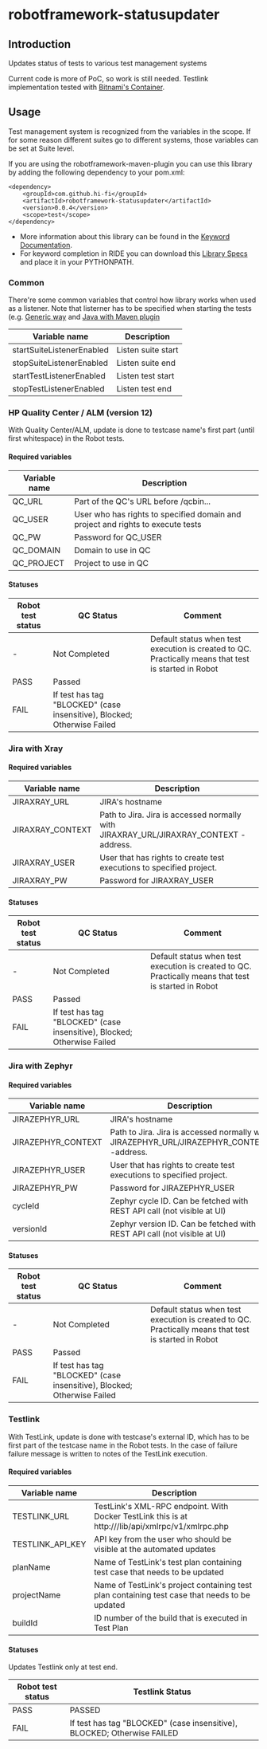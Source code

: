 # robotframework-statusupdater

## Introduction

Updates status of tests to various test management systems

Current code is more of PoC, so work is still needed. Testlink implementation tested with [Bitnami's Container](https://github.com/bitnami/bitnami-docker-testlink). 

## Usage
Test management system is recognized from the variables in the scope. If for some reason different suites go to different systems, those variables can be set at Suite level.

If you are using the robotframework-maven-plugin you can
use this library by adding the following dependency to 
your pom.xml:

    <dependency>
        <groupId>com.github.hi-fi</groupId>
        <artifactId>robotframework-statusupdater</artifactId>
        <version>0.0.4</version>
        <scope>test</scope>
    </dependency>

* More information about this library can be found in the
  [Keyword Documentation](https://repo1.maven.org/maven2/com/github/hi-fi/robotframework-statusupdater/0.0.4/robotframework-statusupdater-0.0.4.html).
* For keyword completion in RIDE you can download this
  [Library Specs](https://repo1.maven.org/maven2/com/github/hi-fi/robotframework-statusupdater/0.0.4/robotframework-statusupdater-0.0.4.xml)
  and place it in your PYTHONPATH.

### Common
There're some common variables that control how library works when used as a listener. Note that listerner has to be specified when starting the tests (e.g. [Generic way](http://robotframework.org/robotframework/latest/RobotFrameworkUserGuide.html#taking-listeners-into-use) and [Java with Maven plugin](http://robotframework.org/MavenPlugin/run-mojo.html#listener)
 
| Variable name | Description |
| ------------- | ----------- |
| startSuiteListenerEnabled | Listen suite start |
| stopSuiteListenerEnabled | Listen suite end |
| startTestListenerEnabled | Listen test start |
| stopTestListenerEnabled | Listen test end |

### HP Quality Center / ALM (version 12)
With Quality Center/ALM, update is done to testcase name's first part (until first whitespace) in the Robot tests.

#### Required variables

| Variable name | Description |
| ------------- | ----------- |
| QC_URL | Part of the QC's URL before /qcbin... |
| QC_USER | User who has rights to specified domain and project and rights to execute tests |
| QC\_PW | Password for QC\_USER |
| QC_DOMAIN | Domain to use in QC |
| QC_PROJECT | Project to use in QC |

#### Statuses

| Robot test status | QC Status | Comment |
| ------------- | ----------- | ----------- |
| - | Not Completed | Default status when test execution is created to QC. Practically means that test is started in Robot |
| PASS | Passed | |
| FAIL | If test has tag "BLOCKED" (case insensitive), Blocked; Otherwise Failed | |

### Jira with Xray

#### Required variables

| Variable name | Description |
| ------------- | ----------- |
| JIRAXRAY_URL | JIRA's hostname |
| JIRAXRAY\_CONTEXT | Path to Jira. Jira is accessed normally with JIRAXRAY\_URL/JIRAXRAY\_CONTEXT -address. |
| JIRAXRAY\_USER | User that has rights to create test executions to specified project. |
| JIRAXRAY\_PW | Password for JIRAXRAY\_USER |

#### Statuses

| Robot test status | QC Status | Comment |
| ------------- | ----------- | ----------- |
| - | Not Completed | Default status when test execution is created to QC. Practically means that test is started in Robot |
| PASS | Passed | |
| FAIL | If test has tag "BLOCKED" (case insensitive), Blocked; Otherwise Failed | |

### Jira with Zephyr

#### Required variables

| Variable name | Description |
| ------------- | ----------- |
| JIRAZEPHYR_URL | JIRA's hostname |
| JIRAZEPHYR\_CONTEXT | Path to Jira. Jira is accessed normally with JIRAZEPHYR\_URL/JIRAZEPHYR\_CONTEXT -address. |
| JIRAZEPHYR\_USER | User that has rights to create test executions to specified project. |
| JIRAZEPHYR\_PW | Password for JIRAZEPHYR\_USER |
| cycleId | Zephyr cycle ID. Can be fetched with REST API call (not visible at UI)  |
| versionId | Zephyr version ID. Can be fetched with REST API call (not visible at UI)  |

#### Statuses

| Robot test status | QC Status | Comment |
| ------------- | ----------- | ----------- |
| - | Not Completed | Default status when test execution is created to QC. Practically means that test is started in Robot |
| PASS | Passed | |
| FAIL | If test has tag "BLOCKED" (case insensitive), Blocked; Otherwise Failed | |

### Testlink
With TestLink, update is done with testcase's external ID, which has to be first part of the testcase name in the Robot tests. In the case of failure failure message is written to notes of the TestLink execution.

#### Required variables

| Variable name | Description |
| ------------- | ----------- |
| TESTLINK_URL | TestLink's XML-RPC endpoint. With Docker TestLink this is at http://<server>/lib/api/xmlrpc/v1/xmlrpc.php |
| TESTLINK\_API\_KEY | API key from the user who should be visible at the automated updates |
| planName | Name of TestLink's test plan containing test case that needs to be updated |
| projectName | Name of TestLink's project containing test plan containing test case that needs to be updated |
| buildId | ID number of the build that is executed in Test Plan |

#### Statuses
Updates Testlink only at test end. 

| Robot test status | Testlink Status |
| ------------- | ----------- |
| PASS | PASSED |
| FAIL | If test has tag "BLOCKED" (case insensitive), BLOCKED; Otherwise FAILED |
